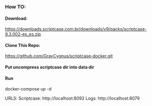 
###  How TO:

#### Download:
https://downloads.scriptcase.com.br/downloads/v9/packs/scriptcase-9.3.002-es_es.zip

#### Clone This Repo:
https://github.com/GrayCygnus/scriptcase-docker.git

#### Put uncompress scriptcase dir into data dir

#### Run

docker-compose up -d

URLS:
Scriptcase: http://localhost:8092
Logs:  http://localhost:8079

